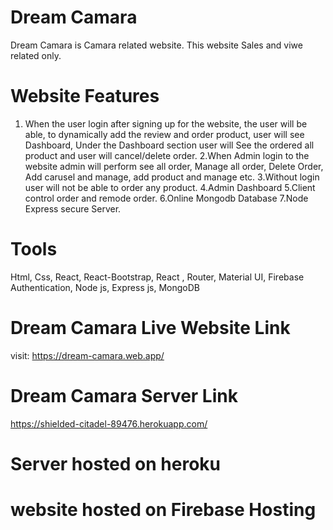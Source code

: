 # Dream Camara
Dream Camara is Camara related website. This website Sales and viwe related only.
# Website Features
1. When the user login after signing up for the website, the user will be able, to dynamically add
the review and order product, user will see Dashboard, Under the Dashboard section user
will See the ordered all product and user will cancel/delete order.
2.When Admin login to the website admin will perform see all order, Manage all order, Delete
Order, Add carusel and manage, add product and manage etc.
3.Without login user will not be able to order any product.
4.Admin Dashboard
5.Client control order and remode order.
6.Online Mongodb Database
7.Node Express secure Server.
# Tools 
Html, Css, React, React-Bootstrap, React , Router, Material UI, Firebase Authentication,
Node js, Express js, MongoDB
# Dream Camara Live Website Link
visit: https://dream-camara.web.app/
# Dream Camara Server Link
https://shielded-citadel-89476.herokuapp.com/
# Server hosted on heroku
# website hosted on Firebase Hosting
